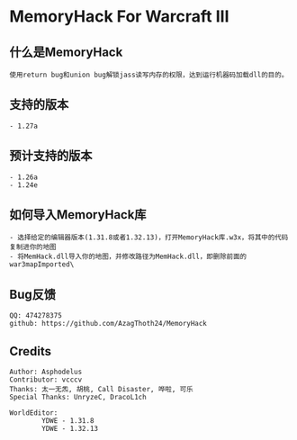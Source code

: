 # MemoryHack For Warcraft III

## 什么是MemoryHack
    使用return bug和union bug解锁jass读写内存的权限，达到运行机器码加载dll的目的。

## 支持的版本
    - 1.27a

## 预计支持的版本
    - 1.26a
    - 1.24e

## 如何导入MemoryHack库
    - 选择给定的编辑器版本(1.31.8或者1.32.13)，打开MemoryHack库.w3x，将其中的代码复制进你的地图
    - 将MemHack.dll导入你的地图，并修改路径为MemHack.dll，即删除前面的war3mapImported\

## Bug反馈
    QQ: 474278375
    github: https://github.com/AzagThoth24/MemoryHack

## Credits
    Author: Asphodelus
    Contributor: vcccv
    Thanks: 太一无炁, 胡桃, Call Disaster, 哗啦, 可乐
    Special Thanks: UnryzeC, DracoL1ch 

    WorldEditor: 
            YDWE - 1.31.8
            YDWE - 1.32.13
